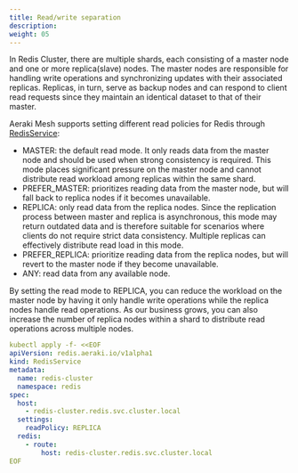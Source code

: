 ```yaml
---
title: Read/write separation
description: 
weight: 05
---
```


In Redis Cluster, there are multiple shards, each consisting of a master node and one or more replica(slave) nodes. The master nodes are responsible for handling write operations and synchronizing updates with their associated replicas. Replicas, in turn, serve as backup nodes and can respond to client read requests since they maintain an identical dataset to that of their master.

Aeraki Mesh supports setting different read policies for Redis through [RedisService](https://aeraki.net/zh/docs/v1.x/reference/redis/#RedisService):

* MASTER: the default read mode. It only reads data from the master node and should be used when strong consistency is required. This mode places significant pressure on the master node and cannot distribute read workload among replicas within the same shard.
* PREFER_MASTER: prioritizes reading data from the master node, but will fall back to replica nodes if it becomes unavailable.
* REPLICA: only read data from the replica nodes. Since the replication process between master and replica is asynchronous, this mode may return outdated data and is therefore suitable for scenarios where clients do not require strict data consistency. Multiple replicas can effectively distribute read load in this mode.
* PREFER_REPLICA: prioritize reading data from the replica nodes, but will revert to the master node if they become unavailable.
* ANY: read data from any available node.

By setting the read mode to REPLICA, you can reduce the workload on the master node by having it only handle write operations while the replica nodes handle read operations. As our business grows, you can also increase the number of replica nodes within a shard to distribute read operations across multiple nodes.

```yaml
kubectl apply -f- <<EOF
apiVersion: redis.aeraki.io/v1alpha1
kind: RedisService
metadata:
  name: redis-cluster
  namespace: redis
spec:
  host:
    - redis-cluster.redis.svc.cluster.local
  settings:
    readPolicy: REPLICA  
  redis:
    - route:
        host: redis-cluster.redis.svc.cluster.local
EOF
```